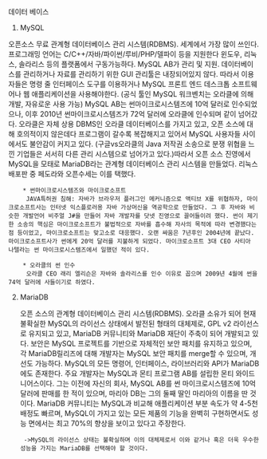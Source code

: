 데이터 베이스

1. MySQL

 오픈소스 무료 관계형 데이터베이스 관리 시스템(RDBMS). 세계에서 가장 많이 쓰인다.
 프로그래밍 언어는 C/C++/자바/파이썬/루비/PHP/델파이 등을 지원한다
 윈도우, 리눅스, 솔라리스 등의 플랫폼에서 구동가능하다.
 MySQL AB가 관리 및 지원. 데이터베이스를 관리하거나 자료를 관리하기 위한 GUI 관리툴은 내장되어있지 않다. 따라서 이용자들은 명령 줄 인터페이스 도구를 이용하거나 MySQL 프론트 엔드 데스크톱 소프트웨어나 웹 애플리케이션을 사용해야한다. (공식 툴인 MySQL 워크벤치는 오라클에 의해 개발, 자유로운 사용 가능) 
 MySQL AB는 썬마이크로시스템즈에 10억 달러로 인수되었으나, 이후 2010년 썬마이크로시스템즈가 72억 달러에 오라클에 인수되며 같이 넘어갔다. 오라클은 자체 상용 DBMS인 오라클 데이터베이스를 가지고 있고, 오픈 소스에 대해 호의적이지 않은데다 프로그램이 갈수록 복잡해지고 있어서 MySQL 사용자들 사이에서도 불안감이 커지고 있다. (구글vs오라클의 Java 저작권 소송으로 분쟁 위협을 느낀 기업들은 서서히 다른 관리 시스템으로 넘어가고 있다.)따라서 오픈 소스 진영에서 MySQL을 모태로 MariaDB라는 관계형 데이터베이스 관리 시스템을 만들었다. 리눅스 배포판 중 페도라와 오픈수세는 이를 택했다.
		
		* 썬마이크로시스템즈와 마이크로소프트		
		 JAVA특허권 침해: 자바가 브라우저 플러그인 메커니즘으로 액티브 X를 위협하자, 마이크로소프트사는 인터넷 익스플로러용 자바 가상머신을 역공학으로 만들었다. 그 후 자바와 비슷한 개발언어 비주얼 J#을 만들어 자바 개발자를 닷넷 진영으로 끌어들이려 했다. 썬이 제기한 소송의 핵심은 마이크로소프트가 불법적으로 자바를 흡수해 자사의 목적에 따라 변경했다는점 등이었고, 마이크로소프트는 맞고소로 대응했다. 오랜 싸움은 7년후인 2004년에 끝났다. 마이크로소프트사가 썬에게 20억 달러를 지불하게 되었다. 마이크로소프트 3대 CEO 사티아 나텔라는 썬 마이크로시스템즈에서 일했던 적이 있다.
		
		* 오라클의 썬 인수
		 오라클 CEO 래리 엘리슨은 자바와 솔라리스를 인수 이유로 꼽으며 2009년 4월에 썬을 74억 달러에 사들이기로 하였다.

2. MariaDB

	오픈 소스의 관계형 데이터베이스 관리 시스템(RDBMS).
	오라클 소유가 되어 현재 불확실한 MySQL의 라이선스 상태에서 발전된 형태의 대체제로, GPL v2 라이선스로 유지되고 있고, MariaDB 커뮤니티와 MariaDB 재단이 주축이 되어 개발되고 있다.
	보안은 MySQL 프로젝트를 기반으로 자체적인 보안 패치를 유지하고 있으며, 각 MariaDB릴리즈에 대해 개발자는 MySQL 보안 패치를 merge할 수 있으며, 개선도 가능하다.
	MySQL의 모든 명령어, 인터페이스, 라이브러리와 API가 MariaDB에도 존재한다. 
	주요 개발자는 MySQL과 몬티 프로그램 AB를 설립한 몬티 와이드니어스이다. 그는 이전에  자신의 회사, MySQL AB를 썬 마이크로시스템즈에 10억 달러에 판매를 한 적이 있으며, 마리아 DB는 그의 둘째 딸인 마리아의 이름을 딴 것이다.
	MariaDB 커뮤니티는 MySQL과 비교해 애플리케이션 부분 속도가 약 4-5천배정도 빠르며, MySQL이 가지고 있는 모든 제품의 기능을 완벽히 구현하면서도 성능 면에서는 최고 70%의 향상을 보이고 있다고 주장한다. 

		->MySQL의 라이선스 상태는 불확실하며 이의 대체제로서 이와 같거나 혹은 더욱 우수한 성능을 가지는 MariaDB를 선택해야 할 것이다.
